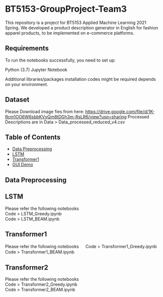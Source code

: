 # BT5153-GroupProject-Team3
This repository is a project for BT5153 Applied Machine Learning 2021 Spring. We developed a product description generator in English for fashion apparel products, to be implemented on e-commerce platforms.

## Requirements
To run the notebooks successfully, you need to set up:

Python (3.7)
Jupyter Notebook

Additional libraries/packages installation codes might be required depends on your environment.

## Dataset
Please Download image fies from here: https://drive.google.com/file/d/1K-Rcm1OO6W6sbbKVyQm8tDGh3m-RsLR6/view?usp=sharing
Processed Descriptions are in Data > Data_processed_reduced_v4.csv

## Table of Contents
- [Data Preprocessing](#Data-Preprocessing)
- [LSTM](#LSTM)
- [Transformer1](#Transformer1)
- [GUI Demo](#Transformer2)

## Data Preprocessing

## LSTM
Please refer the following notebooks  
Code > LSTM_Greedy.ipynb  
Code > LSTM_BEAM.ipynb

## Transformer1
Please refer the following notebooks  　
Code > Transformer1_Greedy.ipynb  
Code > Transformer1_BEAM.ipynb

## Transformer2
Please refer the following notebooks  
Code > Transformer2_Greedy.ipynb  
Code > Transformer2_BEAM.ipynb
